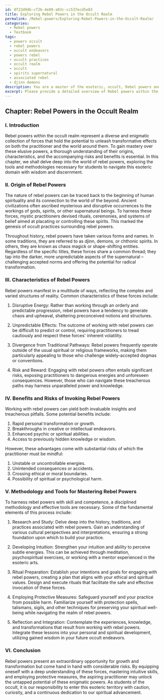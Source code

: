 ```yaml
---
id: 8f22d94b-cf2b-4e89-a03c-cc537ecd5e83
title: Exploring Rebel Powers in the Occult Realm
permalink: /Rebel-powers/Exploring-Rebel-Powers-in-the-Occult-Realm/
categories:
  - Rebel powers
  - Textbook
tags:
  - powers occult
  - rebel powers
  - occult endeavors
  - powers rebel
  - occult practices
  - occult realm
  - occult
  - spirits supernatural
  - associated rebel
  - djinn demons
description: You are a master of the esoteric, occult, Rebel powers and education, you have written many textbooks on the subject in ways that provide students with rich and deep understanding of the subject. You are being asked to write textbook-like sections on a topic and you do it with full context, explainability, and reliability in accuracy to the true facts of the topic at hand, in a textbook style that a student would easily be able to learn from, in a rich, engaging, and contextual way. Always include relevant context (such as formulas and history), related concepts, and in a way that someone can gain deep insights from.
excerpt: Please provide a detailed overview of Rebel powers within the occult realm, focusing on their origin, characteristics, and the benefits and risks associated with invoking these forces. Additionally, describe the methodology and tools essential for mastering these powers. This text should serve as an informative section of a grimoire tailored for students seeking to gain profound insights into this esoteric domain.
---
```

## Chapter: Rebel Powers in the Occult Realm

### I. Introduction

Rebel powers within the occult realm represent a diverse and enigmatic collection of forces that hold the potential to unleash transformative effects on both the practitioner and the world around them. To gain mastery over these elusive powers, a thorough understanding of their origins, characteristics, and the accompanying risks and benefits is essential. In this chapter, we shall delve deep into the world of rebel powers, exploring the tools and methodologies necessary for students to navigate this esoteric domain with wisdom and discernment.

### II. Origin of Rebel Powers

The nature of rebel powers can be traced back to the beginning of human spirituality and its connection to the world of the beyond. Ancient civilizations often ascribed mysterious and disruptive occurrences to the workings of gods, spirits, or other supernatural beings. To harness these forces, mystic practitioners devised rituals, ceremonies, and systems of belief aimed at placating or controlling these spirits. This marked the genesis of occult practices surrounding rebel powers.

Throughout history, rebel powers have taken various forms and names. In some traditions, they are referred to as djinn, demons, or chthonic spirits. In others, they are known as chaos magick or shape-shifting entities. Regardless of the specific titles, these forces share a common thread; they tap into the darker, more unpredictable aspects of the supernatural – challenging accepted norms and offering the potential for radical transformation.

### III. Characteristics of Rebel Powers

Rebel powers manifest in a multitude of ways, reflecting the complex and varied structures of reality. Common characteristics of these forces include:

1. Disruptive Energy: Rather than working through an orderly and predictable progression, rebel powers have a tendency to generate chaos and upheaval, shattering preconceived notions and structures.

2. Unpredictable Effects: The outcome of working with rebel powers can be difficult to predict or control, requiring practitioners to tread cautiously and respect these forces' inherent volatility.

3. Divergence from Traditional Pathways: Rebel powers frequently operate outside of the usual spiritual or religious frameworks, making them particularly appealing to those who challenge widely-accepted dogmas or conventions.

4. Risk and Reward: Engaging with rebel powers often entails significant risks, exposing practitioners to dangerous energies and unforeseen consequences. However, those who can navigate these treacherous paths may harness unparalleled power and knowledge.

### IV. Benefits and Risks of Invoking Rebel Powers

Working with rebel powers can yield both invaluable insights and treacherous pitfalls. Some potential benefits include:

1. Rapid personal transformation or growth.
2. Breakthroughs in creative or intellectual endeavors.
3. Enhanced psychic or spiritual abilities.
4. Access to previously hidden knowledge or wisdom.

However, these advantages come with substantial risks of which the practitioner must be mindful:

1. Unstable or uncontrollable energies.
2. Unintended consequences or accidents.
3. Crossing ethical or moral boundaries.
4. Possibility of spiritual or psychological harm.

### V. Methodology and Tools for Mastering Rebel Powers

To harness rebel powers with skill and competence, a disciplined methodology and effective tools are necessary. Some of the fundamental elements of this process include:

1. Research and Study: Delve deep into the history, traditions, and practices associated with rebel powers. Gain an understanding of various cultural perspectives and interpretations, ensuring a strong foundation upon which to build your practice.

2. Developing Intuition: Strengthen your intuition and ability to perceive subtle energies. This can be achieved through meditation, psychospiritual exercises, or working with a mentor experienced in the esoteric arts.

3. Ritual Preparation: Establish your intentions and goals for engaging with rebel powers, creating a plan that aligns with your ethical and spiritual values. Design and execute rituals that facilitate the safe and effective invocation of these forces.

4. Employing Protective Measures: Safeguard yourself and your practice from possible harm. Familiarize yourself with protection spells, talismans, sigils, and other techniques for preserving your spiritual well-being while navigating the realm of rebel powers.

5. Reflection and Integration: Contemplate the experiences, knowledge, and transformations that result from working with rebel powers. Integrate these lessons into your personal and spiritual development, utilizing gained wisdom in your future occult endeavors.

### VI. Conclusion

Rebel powers present an extraordinary opportunity for growth and transformation but come hand in hand with considerable risks. By equipping oneself with a deep understanding of these forces, mastering intuitive skills, and employing protective measures, the aspiring practitioner may unlock the untapped potential of these enigmatic powers. As students of the occult, it is our responsibility to enter this esoteric territory with caution, curiosity, and a continuous dedication to our spiritual advancement.

